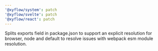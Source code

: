 ```yaml
---
'@xyflow/system': patch
'@xyflow/svelte': patch
'@xyflow/react': patch
---
```


Splits exports field in package.json to support an explicit resolution for browser, node and default to resolve issues with webpack esm module resolution.
